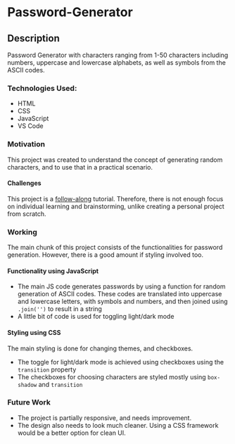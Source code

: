 # Password-Generator
## Description 
Password Generator with characters ranging from 1-50 characters including numbers, uppercase and lowercase alphabets, as well as symbols from the ASCII codes. 
### Technologies Used:
- HTML
- CSS
- JavaScript
- VS Code
### Motivation 
This project was created to understand the concept of generating random characters, and to use that in a practical scenario. 
#### Challenges 
This project is a [follow-along](https://www.youtube.com/watch?v=iKo9pDKKHnc&t=2s) tutorial. Therefore, there is not enough focus on individual learning and brainstorming, unlike creating a personal project from scratch. 
### Working
The main chunk of this project consists of the functionalities for password generation. However, there is a good amount if styling involved too. 
#### Functionality using JavaScript
- The main JS code generates passwords by using a function for random generation of ASCII codes. These codes are translated into uppercase and lowercase letters, with symbols and numbers, and then joined using `.join('')` to result in a string
- A little bit of code is used for toggling light/dark mode
#### Styling using CSS 
The main styling is done for changing themes, and checkboxes. 
- The toggle for light/dark mode is achieved using checkboxes using the `transition` property
- The checkboxes for choosing characters are styled mostly using `box-shadow` and `transition` 
### Future Work 
- The project is partially responsive, and needs improvement. 
- The design also needs to look much cleaner. Using a CSS framework would be a better option for clean UI. 







